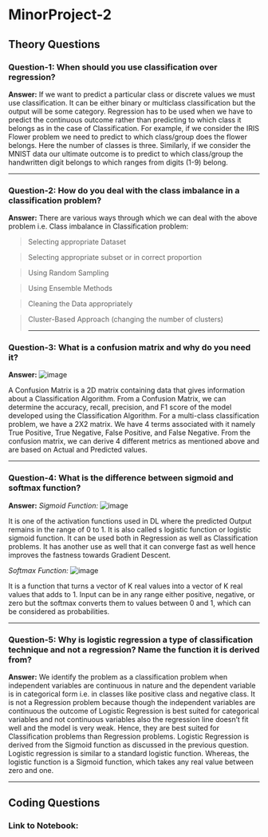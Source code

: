 # MinorProject-2

## Theory Questions

### Question-1: When should you use classification over regression?

**Answer:** If we want to predict a particular class or discrete values we must use classification. It can be either binary or multiclass classification but the output will be some category. Regression has to be used when we have to predict the continuous outcome rather than predicting to which class it belongs as in the case of Classification.
For example, if we consider the IRIS Flower problem we need to predict to which class/group does the flower belongs. Here the number of classes is three.
Similarly, if we consider the MNIST data our ultimate outcome is to predict to which class/group the handwritten digit belongs to which ranges from digits (1-9) belong.
<hr>

### Question-2: How do you deal with the class imbalance in a classification problem?

**Answer:** There are various ways through which we can deal with the above problem i.e. Class imbalance in Classification problem:
>Selecting appropriate Dataset

>Selecting appropriate subset or in correct proportion

>Using Random Sampling

>Using Ensemble Methods

>Cleaning the Data appropriately

>Cluster-Based Approach (changing the number of clusters)
><hr>

### Question-3: What is a confusion matrix and why do you need it?

**Answer:** ![image](https://user-images.githubusercontent.com/81156510/129568018-6ebeba18-fbf8-4603-bf8c-62b992084a50.png)

A Confusion Matrix is a 2D matrix containing data that gives information about a Classification Algorithm. From a Confusion Matrix, we can determine the accuracy, recall, precision, and F1 score of the model developed using the Classification Algorithm. For a multi-class classification problem, we have a 2X2 matrix. We have 4 terms associated with it namely True Positive, True Negative, False Positive, and False Negative. From the confusion matrix, we can derive 4 different metrics as mentioned above and are based on Actual and Predicted values.
<hr>

### Question-4: What is the difference between sigmoid and softmax function?

**Answer:**
*Sigmoid Function:* 
![image](https://user-images.githubusercontent.com/81156510/129568411-adb61161-b2f1-4bb9-afcd-6f22dd10fc4f.png)

It is one of the activation functions used in DL where the predicted Output remains in the range of 0 to 1. It is also called s logistic function or logistic sigmoid function. It can be used both in Regression as well as Classification problems. It has another use as well that it can converge fast as well hence improves the fastness towards Gradient Descent.

*Softmax Function:* ![image](https://user-images.githubusercontent.com/81156510/129568454-338cd441-ef3c-4ee9-a003-cafdfabbdbcf.png)

It is a function that turns a vector of K real values into a vector of K real values that adds to 1. Input can be in any range either positive, negative, or zero but the softmax converts them to values between 0 and 1, which can be considered as probabilities.
<hr>

### Question-5: Why is logistic regression a type of classification technique and not a regression? Name the function it is derived from?

**Answer:** We identify the problem as a classification problem when independent variables are continuous in nature and the dependent variable is in categorical form i.e. in classes like positive class and negative class. It is not a Regression problem because though the independent variables are continuous the outcome of Logistic Regression is best suited for categorical variables and not continuous variables also the regression line doesn’t fit well and the model is very weak. Hence, they are best suited for Classification problems than Regression problems.
Logistic Regression is derived from the Sigmoid function as discussed in the previous question. Logistic regression is similar to a standard logistic function. Whereas, the logistic function is a Sigmoid function, which takes any real value between zero and one.
<hr>

## Coding Questions

### Link to Notebook: 
